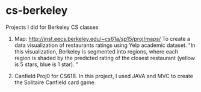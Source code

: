 # cs-berkeley
Projects I did for Berkeley CS classes


1. Map: http://inst.eecs.berkeley.edu/~cs61a/sp15/proj/maps/
To create a data visualization of restaurants ratings using Yelp academic dataset. 
"In this visualization, Berkeley is segmented into regions, where each region is shaded by the predicted rating of the closest restaurant (yellow is 5 stars, blue is 1 star). "

2. Canfield 
Proj0 for CS61B. In this project, I used JAVA and MVC to create the Solitaire Canfield card game. 
